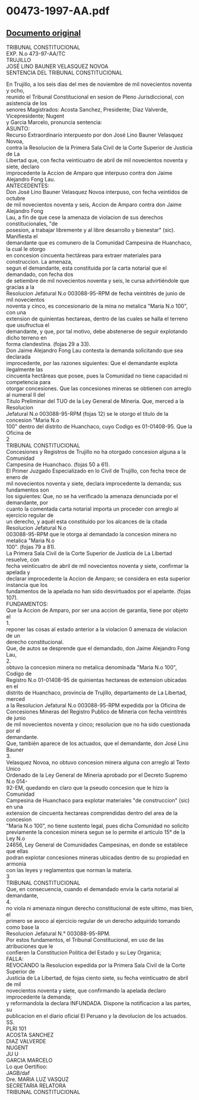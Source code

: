 
00473-1997-AA.pdf
=================
  
[Documento original](https://tc.gob.pe/jurisprudencia/1999/00473-1997-AA.pdf)  
---  
TRIBUNAL CONSTITUCIONAL  
EXP. N.o 473-97-AA/TC  
TRUJILLO  
JOSÉ LINO BAUNER VELASQUEZ NOVOA  
SENTENCIA DEL TRIBUNAL CONSTITUCIONAL  
  
En Trujillo, a los seis dias del mes de noviembre de mil novecientos noventa y ocho,  
reunido el Tribunal Constitucional en sesion de Pleno Jurisdiccional, con asistencia de los  
senores Magistrados: Acosta Sanchez, Presidente; Diaz Valverde, Vicepresidente; Nugent  
y Garcia Marcelo, pronuncia sentencia:  
ASUNTO:  
Recurso Extraordinario interpuesto por don José Lino Bauner Velasquez Novoa,  
contra la Resolucion de la Primera Sala Civil de la Corte Superior de Justicia de La  
Libertad que, con fecha veinticuatro de abril de mil novecientos noventa y siete, declaro  
improcedente la Accion de Amparo que interpuso contra don Jaime Alejandro Fong Lau.  
ANTECEDENTES:  
Don José Lino Bauner Velasquez Novoa interpuso, con fecha veintidos de octubre  
de mil novecientos noventa y seis, Accion de Amparo contra don Jaime Alejandro Fong  
Lau, a fin de que cese la amenaza de violacion de sus derechos constitucionales, "de  
posesion, a trabajar libremente y al libre desarrollo y bienestar" (sic). Manifiesta el  
demandante que es comunero de la Comunidad Campesina de Huanchaco, la cual le otorgo  
en concesion cincuenta hectâreas para extraer materiales para construccion. La amenaza,  
segun el demandante, esta constituida por la carta notarial que el demandado, con fecha dos  
de setiembre de mil novecientos noventa y seis, le cursa advirtiéndole que gracias a la  
Resolucion Jefatural N.o 003088-95-RPM de fecha veintitrés de junio de mil novecientos  
noventa y cinco, es concesionario de la mina no metalica "Maria N.o 100", con una  
extension de quinientas hectareas, dentro de las cuales se halla el terreno que usufructua el  
demandante, y que, por tal motivo, debe abstenerse de seguir explotando dicho terreno en  
forma clandestina. (fojas 29 a 33).  
Don Jaime Alejandro Fong Lau contesta la demanda solicitando que sea declarada  
improcedente, por las razones siguientes: Que el demandante explota ilegalmente las  
cincuenta hectâreas que posee, pues la Comunidad no tiene capacidad ni competencia para  
otorgar concesiones. Que las concesiones mineras se obtienen con arreglo al numeral II del  
Titulo Preliminar del TUO de la Ley General de Mineria. Que, merced a la Resolucion  
Jefatural N.o 003088-95-RPM (fojas 12) se le otorgo el titulo de la concesion "Maria N.o  
100" dentro del distrito de Huanchaco, cuyo Codigo es 01-01408-95. Que la Oficina de  
2  
TRIBUNAL CONSTITUCIONAL  
Concesiones y Registros de Trujillo no ha otorgado concesion alguna a la Comunidad  
Campesina de Huanchaco. (fojas 50 a 61).  
El Primer Juzgado Especializado en lo Civil de Trujillo, con fecha trece de enero de  
mil novecientos noventa y siete, declara improcedente la demanda; sus fundamentos son  
los siguientes: Que, no se ha verificado la amenaza denunciada por el demandante, por  
cuanto la comentada carta notarial importa un proceder con arreglo al ejercicio regular de  
un derecho, y aquél esta constituido por los alcances de la citada Resolucion Jefatural N.o  
003088-95-RPM que le otorga al demandado la concesion minera no metalica "Maria N.o  
100". (fojas 79 a 81).  
La Primera Sala Civil de la Corte Superior de Justicia de La Libertad resuelve, con  
fecha veinticuatro de abril de mil novecientos noventa y siete, confirmar la apelada y  
declarar improcedente la Accion de Amparo; se considera en esta superior instancia que los  
fundamentos de la apelada no han sido desvirtuados por el apelante. (fojas 107).  
FUNDAMENTOS:  
Que la Accion de Amparo, por ser una accion de garantia, tiene por objeto el  
1.  
reponer las cosas al estado anterior a la violacion 0 amenaza de violacion de un  
derecho constitucional.  
Que, de autos se desprende que el demandado, don Jaime Alejandro Fong Lau,  
2.  
obtuvo la concesion minera no metalica denominada "Maria N.o 100", Codigo de  
Registro N.o 01-01408-95 de quinientas hectareas de extension ubicadas en el  
distrito de Huanchaco, provincia de Trujillo, departamento de La Libertad, merced  
a la Resolucion Jefatural N.o 003088-95-RPM expedida por la Oficina de  
Concesiones Mineras del Registro Publico de Mineria con fecha veintitrés de junio  
de mil novecientos noventa y cinco; resolucion que no ha sido cuestionada por el  
demandante.  
Que, también aparece de los actuados, que el demandante, don José Lino Bauner  
3.  
Velasquez Novoa, no obtuvo concesion minera alguna con arreglo al Texto Unico  
Ordenado de la Ley General de Mineria aprobado por el Decreto Supremo N.o 014-  
92-EM, quedando en claro que la pseudo concesion que le hizo la Comunidad  
Campesina de Huanchaco para explotar materiales "de construccion" (sic) en una  
extension de cincuenta hectareas comprendidas dentro del area de la concesion  
"Maria N.o 100", no tiene sustento legal, pues dicha Comunidad no solicito  
previamente la concesion minera segun se lo permite el articulo 15° de la Ley N.o  
24656, Ley General de Comunidades Campesinas, en donde se establece que ellas  
podran explotar concesiones mineras ubicadas dentro de su propiedad en armonia  
con las leyes y reglamentos que norman la materia.  
3  
TRIBUNAL CONSTITUCIONAL  
Que, en consecuencia, cuando el demandado envia la carta notarial al demandante,  
4.  
no viola ni amenaza ningun derecho constitucional de este ultimo, mas bien, el  
primero se avoco al ejercicio regular de un derecho adquirido tomando como base la  
Resolucion Jefatural N.° 003088-95-RPM.  
Por estos fundamentos, el Tribunal Constitucional, en uso de las atribuciones que le  
confieren la Constitucion Politica del Estado y su Ley Organica;  
FALLA:  
REVOCANDO la Resolucion expedida por la Primera Sala Civil de la Corte Superior de  
Justicia de La Libertad, de fojas ciento siete, su fecha veinticuatro de abril de mil  
novecientos noventa y siete, que confirmando la apelada declaro improcedente la demanda;  
y reformandola la declara INFUNDADA. Dispone la notificacion a las partes, su  
publicacion en el diario oficial El Peruano y la devolucion de los actuados.  
SS.  
PLRI 101  
ACOSTA SANCHEZ  
DIAZ VALVERDE  
NUGENT  
JU  U  
GARCIA MARCELO  
Lo que Oertifioo:  
JAGB/daf  
Dre. MARIA LUZ VASQUZ  
SECRETARIA RELATORA  
TRIBUNAL CONSTITUCIONAL